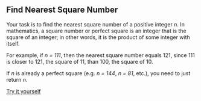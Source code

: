 ## Find Nearest Square Number

Your task is to find the nearest square number of a positive integer *n*. In mathematics, a square number or perfect square is an integer that is the square of an integer; in other words, it is the product of some integer with itself.

For example, if *n = 111*, then the nearest square number equals 121, since 111 is closer to 121, the square of 11, than 100, the square of 10.

If *n* is already a perfect square (e.g. *n = 144*, *n = 81*, etc.), you need to just return *n*.

[Try it yourself](https://www.codewars.com/kata/5a805d8cafa10f8b930005ba)